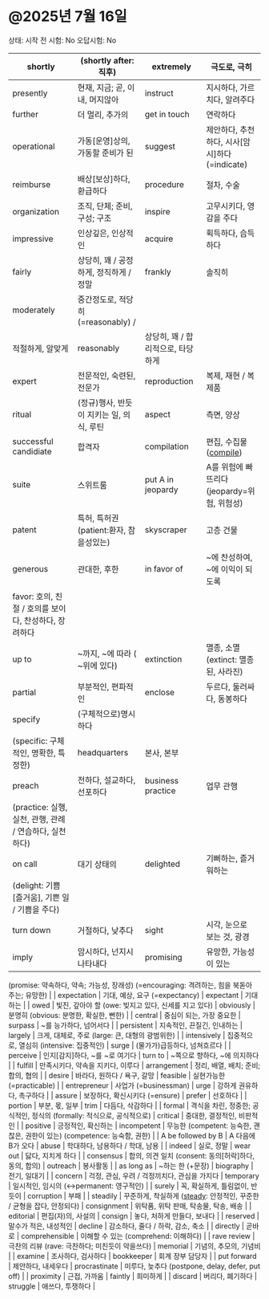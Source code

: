 # @2025년 7월 16일

상태: 시작 전
시험: No
오답시험: No

| shortly | (shortly after: 직후) | extremely | 극도로, 극히 |
| --- | --- | --- | --- |
| presently | 현재, 지금; 곧, 이내, 머지않아 | instruct | 지시하다, 가르치다, 알려주다 |
| further | 더 멀리, 추가의 | get in touch | 연락하다 |
| operational | 가동[운영]상의, 가동할 준비가 된 | suggest | 제안하다, 추천하다, 시사[암시]하다(=indicate) |
| reimburse | 배상[보상]하다, 환급하다 | procedure | 절차, 수술 |
| organization | 조직, 단체; 준비, 구성; 구조 | inspire | 고무시키다, 영감을 주다 |
| impressive | 인상깊은, 인상적인 | acquire | 획득하다, 습득하다 |
| fairly | 상당히, 꽤 / 공정하게, 정직하게 / 정말 | frankly | 솔직히 |
| moderately | 중간정도로, 적당히 (=reasonably) / 
적절하게, 알맞게 | reasonably | 상당히, 꽤 / 합리적으로, 타당하게 |
| expert | 전문적인, 숙련된, 전문가 | reproduction | 복제, 재현 / 복제품 |
| ritual | (정규)행사, 반듯이 지키는 일, 의식, 루틴 | aspect | 측면, 양상 |
| successful candidiate | 합격자 | compilation | 편집, 수집물 ([compile](https://en.dict.naver.com/#/entry/enko/d2187d918bf14f8ea356ddc06c6daaca)) |
| suite | 스위트룸 | put A in jeopardy | A를 위험에 빠뜨리다 (jeopardy=위험, 위험성) |
| patent | 특허, 특허권 (patient:환자, 참을성있는) | skyscraper | 고층 건물 |
| generous | 관대한, 후한 | in favor of | ~에 찬성하여, ~에 이익이 되도록
favor: 호의, 친절 / 호의를 보이다, 찬성하다, 장려하다 |
| up to | ~까지, ~에 따라 ( ~위에 있다) | extinction | 멸종, 소멸 (extinct: 멸종된, 사라진) |
| partial | 부분적인, 편파적인 | enclose | 두르다, 둘러싸다, 동봉하다 |
| specify | (구체적으로)명시하다
(specific: 구체적인, 명확한, 특정한) | headquarters | 본사, 본부 |
| preach | 전하다, 설교하다, 선포하다 | business practice | 업무 관행 
(practice: 실행, 실천, 관행, 관례 / 연습하다, 실천하다) |
| on call | 대기 상태의 | delighted | 기뻐하는, 즐거워하는
(delight: 기쁨[즐거움], 기쁜 일 / 기쁨을 주다) |
| turn down | 거절하다, 낮추다 | sight | 시각, 눈으로 보는 것, 광경 |
| imply | 암시하다, 넌지시 나타내다 | promising | 유망한, 가능성이 있는
(promise: 약속하다, 약속; 가능성, 장래성)
(=encouraging: 격려하는, 힘을 북돋아 주는; 유망한) |
| expectation | 기대, 예상, 요구 (=expectancy) | expectant | 기대하는 |
| owed | 빛진, 갚아야 할
(owe: 빚지고 있다, 신세를 지고 있다) | obviously | 분명히 (obvious: 분명한, 확실한, 뻔한) |
| central | 중심이 되는, 가장 중요한 | surpass | ~를 능가하다, 넘어서다 |
| persistent | 지속적인, 끈질긴, 인내하는 | largely | 크게, 대체로, 주로 (large: 큰, 대형의 광범위한) |
| intensively | 집중적으로, 열심히 
(intensive: 집중적인) | surge | (물가가)급등하다, 넘쳐흐르다 |
| perceive | 인지[감지]하다, ~를 ~로 여기다 | turn to | ~쪽으로 향하다, ~에 의지하다 |
| fulfill | 만족시키다, 약속을 지키다, 이루다 | arrangement | 정리, 배열, 배치; 준비; 합의, 협의 |
| desire | 바라다, 원하다 / 욕구, 갈망 | feasible | 실현가능한 (=practicable) |
| entrepreneur | 사업가 (=businessman) | urge | 강하게 권유하다, 촉구하다 |
| assure | 보장하다, 확신시키다 (=ensure) | prefer | 선호하다 |
| portion | 부분, 몫, 일부 | trim | 다듬다, 삭감하다 |
| formal | 격식을 차린, 정중한; 공식적인, 정식의
(formally: 적식으로, 공식적으로) | critical | 중대한, 결정적인, 비판적인 |
| positive | 긍정적인, 확신하는 | incompetent | 무능한 (competent: 능숙한, 괜찮은, 권한이 있는)
(competence: 능숙함, 권한) |
| A be followed by B | A 다음에 B가 오다 | abuse | 학대하다, 남용하다 / 학대, 남용 |
| indeed | 실로, 정말 | wear out | 닳다, 지치게 하다 |
| consensus | 합의, 의견 일치 
(consent: 동의[허락]하다, 동의, 합의) | outreach | 봉사활동 |
| as long as | ~하는 한 (+문장) | biography | 전기, 일대기 |
| concern | 걱정, 관심, 우려 / 걱정끼치다, 관심을 가지다 | temporary | 일시적인, 임시의 (↔permanent: 영구적인) |
| surely | 꼭, 확실하게, 틀림없이, 반듯이 | corruption | 부패 |
| steadily | 꾸준하게, 착실하게
([steady](https://en.dict.naver.com/#/entry/enko/36e24ee0ff9b4af1aed9922d31b33861): 안정적인, 꾸준한 / 균형을 잡다, 안정되다) | consignment | 위탁품, 위탁 판매, 탁송물, 탁송, 배송 |
| editorial | 편집(자)의, 사설의 | consign | 놓다, 처하게 만들다, 보내다 |
| reserved | 말수가 적은, 내성적인 | decline | 감소하다, 줄다 / 하락, 감소, 축소 |
| directly | 곧바로 | comprehensible | 이해할 수 있는 (comprehend: 이해하다) |
| rave review | 극찬의 리뷰 (rave: 극찬하다; 미친듯이 악을쓰다) | memorial | 기념의, 추모의, 기념비 |
| examine | 조사하다, 검사하다 | bookkeeper | 회계 장부 담당자 |
| put forward | 제안하다, 내세우다 | procrastinate | 미루다, 늦추다 (postpone, delay, defer, put off) |
| proximity | 근접, 가까움 | faintly | 희미하게 |
| discard | 버리다, 폐기하다 | struggle | 애쓰다, 투쟁하다 |